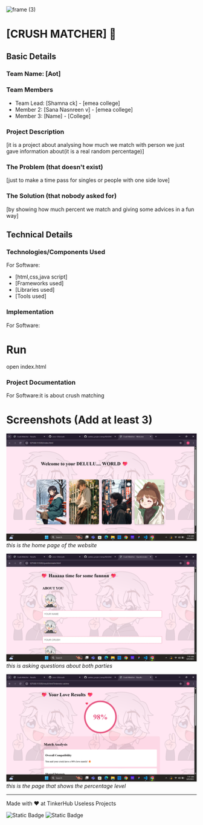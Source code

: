 <img width="3188" height="1202" alt="frame (3)" src="https://github.com/user-attachments/assets/517ad8e9-ad22-457d-9538-a9e62d137cd7" />


# [CRUSH MATCHER] 🎯


## Basic Details
### Team Name: [Aot]


### Team Members
- Team Lead: [Shamna ck] - [emea college]
- Member 2: [Sana Nasnreen v] - [emea college]
- Member 3: [Name] - [College]

### Project Description
[it is a project about analysing how much we match with person we just gave information about(it is a real random percentage)]

### The Problem (that doesn't exist)
[just to make a time pass for singles or people with one side love]

### The Solution (that nobody asked for)
[by showing how much percent we match and giving some advices in a fun way]

## Technical Details
### Technologies/Components Used
For Software:
- [html,css,java script]
- [Frameworks used]
- [Libraries used]
- [Tools used]



### Implementation
For Software:

# Run
open index.html

### Project Documentation
For Software:it is about crush matching

# Screenshots (Add at least 3)
![screenshot1](2.png)
*this is the home page of the website*

![Screenshot2](1.png)
*this is asking questions about both parties*

![Screenshot3](3.png)
*this is the page that shows the percentage level*






---
Made with ❤️ at TinkerHub Useless Projects 

![Static Badge](https://img.shields.io/badge/TinkerHub-24?color=%23000000&link=https%3A%2F%2Fwww.tinkerhub.org%2F)
![Static Badge](https://img.shields.io/badge/UselessProjects--25-25?link=https%3A%2F%2Fwww.tinkerhub.org%2Fevents%2FQ2Q1TQKX6Q%2FUseless%2520Projects)


